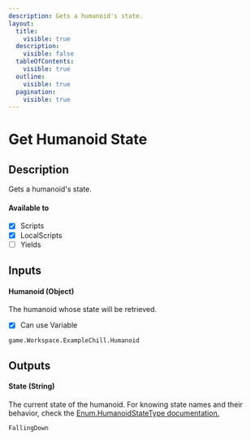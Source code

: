 ```yaml
---
description: Gets a humanoid's state.
layout:
  title:
    visible: true
  description:
    visible: false
  tableOfContents:
    visible: true
  outline:
    visible: true
  pagination:
    visible: true
---
```


# Get Humanoid State

## Description

Gets a humanoid's state.

#### Available to

* [x] Scripts
* [x] LocalScripts
* [ ] Yields

## Inputs

#### Humanoid (Object)

The humanoid whose state will be retrieved.

* [x] Can use Variable

```
game.Workspace.ExampleChill.Humanoid
```

## Outputs

#### State (String)

The current state of the humanoid. For knowing state names and their behavior, check the [Enum.HumanoidStateType documentation.](https://create.roblox.com/docs/reference/engine/enums/HumanoidStateType)

```
FallingDown
```
